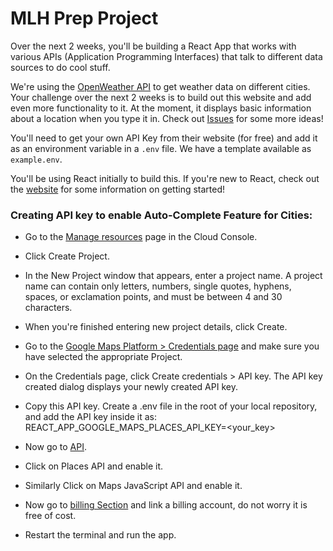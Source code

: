 # MLH Prep Project

Over the next 2 weeks, you'll be building a React App that works with various APIs (Application Programming Interfaces) that talk to different data sources to do cool stuff.

We're using the [OpenWeather API](https://openweathermap.org/current) to get weather data on different cities. Your challenge over the next 2 weeks is to build out this website and add even more functionality to it. At the moment, it displays basic information about a location when you type it in. Check out [Issues](/issues) for some more ideas!

You'll need to get your own API Key from their website (for free) and add it as an environment variable in a `.env` file. We have a template available as `example.env`.

You'll be using React initially to build this. If you're new to React, check out the [website](https://reactjs.org) for some information on getting started!

### Creating API key to enable Auto-Complete Feature for Cities:

- Go to the [Manage resources](https://console.cloud.google.com/cloud-resource-manager) page in the Cloud Console.

- Click Create Project.

- In the New Project window that appears, enter a project name. A project name can contain only letters, numbers, single quotes, hyphens, spaces, or exclamation points, and must be between 4 and 30 characters.

- When you're finished entering new project details, click Create.

- Go to the [Google Maps Platform > Credentials page](https://console.cloud.google.com/google/maps-apis/credentials) and make sure you have selected the appropriate Project.

- On the Credentials page, click Create credentials > API key.
The API key created dialog displays your newly created API key.

- Copy this API key. Create a .env file in the root of your local repository, and add the API key inside it as: <br />
  REACT_APP_GOOGLE_MAPS_PLACES_API_KEY=<your_key>

- Now go to [API](https://console.cloud.google.com/google/maps-apis/api-list).

- Click on Places API and enable it.

- Similarly Click on Maps JavaScript API and enable it.

- Now go to [billing Section](https://console.cloud.google.com/billing) and link a billing account, do not worry it is free of cost.

- Restart the terminal and run the app.
